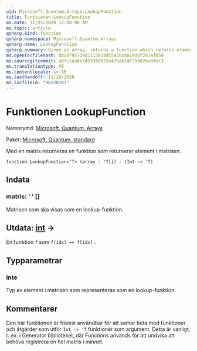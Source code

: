 ```yaml
---
uid: Microsoft.Quantum.Arrays.LookupFunction
title: Funktionen LookupFunction
ms.date: 11/25/2020 12:00:00 AM
ms.topic: article
qsharp.kind: function
qsharp.namespace: Microsoft.Quantum.Arrays
qsharp.name: LookupFunction
qsharp.summary: Given an array, returns a function which returns elements of that array.
ms.openlocfilehash: db20795719d11138cbdc5a38c0a19d0f247af059
ms.sourcegitcommit: a87c1aa8e7453360025e47ba614f25b02ea84ec3
ms.translationtype: MT
ms.contentlocale: sv-SE
ms.lasthandoff: 11/26/2020
ms.locfileid: "96220781"
---
```

# <a name="lookupfunction-function"></a>Funktionen LookupFunction

Namnrymd: [Microsoft. Quantum. Arrays](xref:Microsoft.Quantum.Arrays)

Paket: [Microsoft. Quantum. standard](https://nuget.org/packages/Microsoft.Quantum.Standard)


Med en matris returneras en funktion som returnerar element i matrisen.

```qsharp
function LookupFunction<'T> (array : 'T[]) : (Int -> 'T)
```


## <a name="input"></a>Indata

### <a name="array--t"></a>matris: ' ' []

Matrisen som ska visas som en lookup-funktion.



## <a name="output--int---t"></a>Utdata: [int](xref:microsoft.quantum.lang-ref.int) ->

En funktion `f` som `f(idx) == f[idx]` .

## <a name="type-parameters"></a>Typparametrar

### <a name="t"></a>Inte

Typ av element i matrisen som representeras som en lookup-funktion.

## <a name="remarks"></a>Kommentarer

Den här funktionen är främst användbar för att samar beta med funktioner och åtgärder som utför `Int -> 'T` funktioner som argument. Detta är vanligt, t. ex. i Generator biblioteket, där Functions används för att undvika att behöva registrera en hel matris i minnet.
